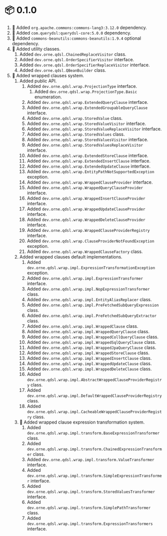 # :package: 0.1.0

01. :wrench: Added `org.apache.commons:commons-lang3:3.12.0` dependency.
01. :wrench: Added `com.querydsl:querydsl-core:5.0.0` dependency.
01. :wrench: Added `commons-beanutils:commons-beanutils:1.9.4` optional dependency.
01. :gift: Added utility classes.
    01. Added `dev.orne.qdsl.ChainedReplaceVisitor` class.
    01. Added `dev.orne.qdsl.OrderSpecifierVisitor` interface.
    01. Added `dev.orne.qdsl.OrderSpecifierReplaceVisitor` interface.
    01. Added `dev.orne.qdsl.QBeanBuilder` class.
01. :gift: Added wrapped clauses system.
    01. Added public API.
        01. Added `dev.orne.qdsl.wrap.ProjectionType` interface.
            01. Added `dev.orne.qdsl.wrap.ProjectionType.Basic` enumeration.
        01. Added `dev.orne.qdsl.wrap.ExtendedQueryClause` interface.
        01. Added `dev.orne.qdsl.wrap.ExtendedGroupableQueryClause` interface.
        01. Added `dev.orne.qdsl.wrap.StoredValue` class.
        01. Added `dev.orne.qdsl.wrap.StoredValueVisitor` interface.
        01. Added `dev.orne.qdsl.wrap.StoredValueReplaceVisitor` interface.
        01. Added `dev.orne.qdsl.wrap.StoredValues` class.
        01. Added `dev.orne.qdsl.wrap.StoredValuesVisitor` interface.
        01. Added `dev.orne.qdsl.wrap.StoredValuesReplaceVisitor` interface.
        01. Added `dev.orne.qdsl.wrap.ExtendedStoreClause` interface.
        01. Added `dev.orne.qdsl.wrap.ExtendedInsertClause` interface.
        01. Added `dev.orne.qdsl.wrap.ExtendedUpdateClause` interface.
        01. Added `dev.orne.qdsl.wrap.EntityPathNotSupportedException` exception.
        01. Added `dev.orne.qdsl.wrap.WrappedClauseProvider` interface.
        01. Added `dev.orne.qdsl.wrap.WrappedQueryClauseProvider` interface.
        01. Added `dev.orne.qdsl.wrap.WrappedInsertClauseProvider` interface.
        01. Added `dev.orne.qdsl.wrap.WrappedUpdateClauseProvider` interface.
        01. Added `dev.orne.qdsl.wrap.WrappedDeleteClauseProvider` interface.
        01. Added `dev.orne.qdsl.wrap.WrappedClauseProviderRegistry` interface.
        01. Added `dev.orne.qdsl.wrap.ClauseProviderNotFoundException` exception.
        01. Added `dev.orne.qdsl.wrap.WrappedClauseFactory` class.
    01. Added wrapped clauses default implementations.
        01. Added `dev.orne.qdsl.wrap.impl.ExpressionTransformationException` exception.
        01. Added `dev.orne.qdsl.wrap.impl.ExpressionTransformer` interface.
        01. Added `dev.orne.qdsl.wrap.impl.NopExpressionTransformer` class.
        01. Added `dev.orne.qdsl.wrap.impl.EntityAliasReplacer` class.
        01. Added `dev.orne.qdsl.wrap.impl.PreFetchedSubQueryExpression` class.
        01. Added `dev.orne.qdsl.wrap.impl.PreFetchedSubQueryExtractor` class.
        01. Added `dev.orne.qdsl.wrap.impl.WrappedClause` class.
        01. Added `dev.orne.qdsl.wrap.impl.WrappedQueryClause` class.
        01. Added `dev.orne.qdsl.wrap.impl.WrappedCollQueryClause` class.
        01. Added `dev.orne.qdsl.wrap.impl.WrappedSqlQueryClause` class.
        01. Added `dev.orne.qdsl.wrap.impl.WrappedJpaQueryClause` class.
        01. Added `dev.orne.qdsl.wrap.impl.WrappedStoreClause` class.
        01. Added `dev.orne.qdsl.wrap.impl.WrappedInsertClause` class.
        01. Added `dev.orne.qdsl.wrap.impl.WrappedUpdateClause` class.
        01. Added `dev.orne.qdsl.wrap.impl.WrappedDeleteClause` class.
        01. Added `dev.orne.qdsl.wrap.impl.AbstractWrappedClauseProviderRegistry` class.
        01. Added `dev.orne.qdsl.wrap.impl.DefaultWrappedClauseProviderRegistry` class.
        01. Added `dev.orne.qdsl.wrap.impl.CacheableWrappedClauseProviderRegistry` class.
    01. :gift: Added wrapped clause expression transformation system.
        01. Added `dev.orne.qdsl.wrap.impl.transform.BaseExpressionTransformer` class.
        01. Added `dev.orne.qdsl.wrap.impl.transform.ChainedExpressionTransformer` class.
        01. Added `dev.orne.qdsl.wrap.impl.transform.ValueTransformer` interface.
        01. Added `dev.orne.qdsl.wrap.impl.transform.SimpleExpressionTransformer` interface.
        01. Added `dev.orne.qdsl.wrap.impl.transform.StoredValuesTransformer` interface.
        01. Added `dev.orne.qdsl.wrap.impl.transform.SimplePathTransformer` class.
        01. Added `dev.orne.qdsl.wrap.impl.transform.ExpressionTransformers` interface.
